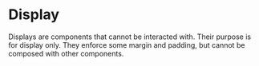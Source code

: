 # Display

Displays are components that cannot be interacted with. Their purpose is for display only. They
enforce some margin and padding, but cannot be composed with other components.
